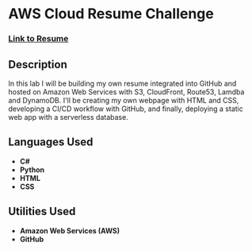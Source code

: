 <h1>AWS Cloud Resume Challenge</h1>

 ### [Link to Resume](https://kelvinaguilar-aws.com/)

<h2>Description</h2>
In this lab I will be building my own resume integrated into GitHub and hosted on Amazon Web Services with S3, CloudFront, Route53, Lamdba and DynamoDB. I'll be creating my own webpage with HTML and CSS, developing a CI/CD workflow with GitHub, and finally, deploying a static web app with a serverless database. 
<br />


<h2>Languages Used</h2>

- <b>C#</b> 
- <b>Python</b>
- <b>HTML</b>
- <b>CSS</b>

<h2>Utilities Used</h2>

- <b>Amazon Web Services (AWS)</b> 
- <b>GitHub</b>

<!--
 ```diff
- text in red
+ text in green
! text in orange
# text in gray
